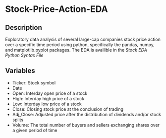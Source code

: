 # Stock-Price-Action-EDA

## Description
Exploratory data analysis of several large-cap companies stock price action over a specific time period using python, specifically the pandas, numpy, and matplotlib.pyplot packages. The EDA is availible in the *Stock EDA Python Syntax File*

## Variables
- Ticker: Stock symbol
- Date
- Open: Interday open price of a stock
- High: Interday high price of a stock
- Low: Interday low price of a stock
- Close: Closing stock price at the conclusion of trading
- Adj_Close: Adjusted price after the distribution of dividends and/or stock splits
- Volume: The total number of buyers and sellers exchanging shares over a given period of time
